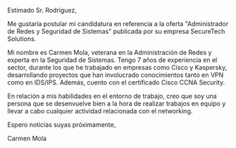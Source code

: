   Estimado Sr. Rodríguez,

  Me gustaría postular mi candidatura en referencia a la oferta "Administrador de Redes y Seguridad de Sistemas" publicada por su empresa SecureTech Solutions.
  
  Mi nombre es Carmen Mola, veterana en la Administración de Redes y experta en la Seguridad de Sistemas. Tengo 7 años de experiencia en el sector, durante los que he trabajado en empresas como Cisco y Kaspersky, desarrollando proyectos que han involucrado conocimientos tanto en VPN como en IDS/IPS. Además, cuento con el certificado Cisco CCNA Security.

  En relación a mis habilidades en el entorno de trabajo, creo que soy una persona que se desenvuelve bien a la hora de realizar trabajos en equipo y llevar a cabo cualquier actividad relacionada con el networking.
  
  Espero noticias suyas próximamente, 
  
  Carmen Mola

